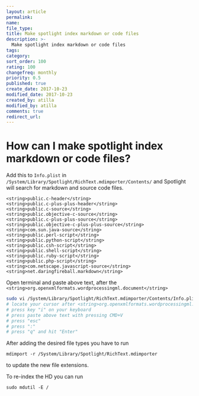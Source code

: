 ```yaml
---
layout: article
permalink:
name:
file_type:
title: Make spotlight index markdown or code files
description: >-
  Make spotlight index markdown or code files
tags:  
category:  
sort_order: 100
rating: 100
changefreq: monthly
priority: 0.5
published: true
create_date: 2017-10-23
modified_date: 2017-10-23
created_by: atilla
modified_by: atilla
comments: true
redirect_url:
---
```



# How can I make spotlight index markdown or code files?


Add this to `Info.plist` in `/System/Library/Spotlight/RichText.mdimporter/Contents/` and Spotlight will search for markdown and source code files.



```
<string>public.c-header</string>
<string>public.c-plus-plus-header</string>
<string>public.c-source</string>
<string>public.objective-c-source</string>
<string>public.c-plus-plus-source</string>
<string>public.objective-c-plus-plus-source</string>
<string>com.sun.java-source</string>
<string>public.perl-script</string>
<string>public.python-script</string>
<string>public.csh-script</string>
<string>public.shell-script</string>
<string>public.ruby-script</string>
<string>public.php-script</string>
<string>com.netscape.javascript-source</string>
<string>net.daringfireball.markdown</string>
```

Open terminal and paste above text,
after the `<string>org.openxmlformats.wordprocessingml.document</string>`

```bash
sudo vi /System/Library/Spotlight/RichText.mdimporter/Contents/Info.plist
# locate your cursor after <string>org.openxmlformats.wordprocessingml.document</string>
# press key "i" on your keyboard
# press paste above text with pressing CMD+V
# press "esc"
# press ":"
# press "q" and hit "Enter"
```


After adding the desired file types you have to run
```
mdimport -r /System/Library/Spotlight/RichText.mdimporter
```
to update the new file extensions.

To re-index the HD you can run

```
sudo mdutil -E /
```
